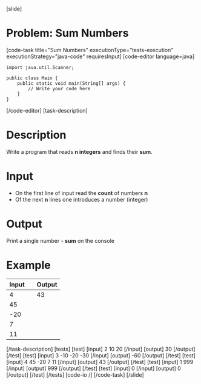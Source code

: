 [slide]
# Problem: Sum Numbers
[code-task title="Sum Numbers" executionType="tests-execution" executionStrategy="java-code" requiresInput]
[code-editor language=java]
```
import java.util.Scanner;

public class Main {
    public static void main(String[] args) {
        // Write your code here
    }
}
```
[/code-editor]
[task-description]
# Description

Write a program that reads **n integers** and finds their **sum**.

# Input

- On the first line of input read the **count** of numbers **n**
- Of the next **n** lines one introduces a number (integer)

# Output

Print a single number -  **sum** on the console

# Example

| **Input** | | **Output** | 
| --- | --- | --- |
| 4| | 43|
| 45| | |
| -20| | |
| 7| | |
| 11| | |
[/task-description]
[tests]
[test]
[input]
2
10
20
[/input]
[output]
30
[/output]
[/test]
[test]
[input]
3
-10
-20
-30
[/input]
[output]
-60
[/output]
[/test]
[test]
[input]
4
45
-20
7
11
[/input]
[output]
43
[/output]
[/test]
[test]
[input]
1
999
[/input]
[output]
999
[/output]
[/test]
[test]
[input]
0
[/input]
[output]
0
[/output]
[/test]
[/tests]
[code-io /]
[/code-task]
[/slide]